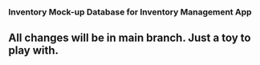 ### Inventory Mock-up Database for Inventory Management App

## All changes will be in main branch.  Just a toy to play with.